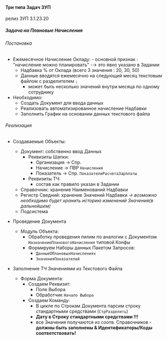 
#### Три типа Задач ЗУП

релиз ЗУП 3.1.23.20


##### Задача на Плановые Начисления

###### Постановка
- Ежемесячное Начисление  Окладу:
        - основной признак : "начисление можно  планировать" -→ это явно указано в Задании
    - Надбавка % от Оклада (всего 3 значения : 20, 30, 50)
    - Данные вводятся ежемесячно на следующий месяц текстовым файлом с разделителем `;` 
        - может быть несколько значений внутри месяца по  одному сотруднику 
- Необходимо:
    - Создать Документ для ввода данных
    - Реализовать автоматизированное начисление Надбавки
    - Заполнить График на основании данных текстового файла     

###### Реализация
- Создаваемые Объекты:
    - Документ:  собственно ввод Данных
        - Реквизиты Шапки:
          - Организация → Спр. 
          - Начисление → ПВР `Начисления` 
          - Показатель → Спр. `ПоказателиРасчетаЗарплаты`  
        - Реквизиты ТЧ:
            -  состав как  правило указан в Задании 
    - Справочник: хранение Наименований Надбавки 
    - Регистр Сведний: хранение Значений Надбавки  *→ возможно необходимо будет хранить историю изменений Значения(в дальнейшем)*
    - Подсистема  

- Проведение Документа
    - Модуль Объекта:
        - Обработку проведения пилим  по аналогии с Документом `НазначениеПлановогоНачисления`  типовой Конфы 
        - Формируем Наборы данных Пакетом Запросов:
            - `ДанныеОПлановыхНачислениях`
            - `ЗначенияПоказателей`

- Заполнение ТЧ Значениями из Текстового Файла
    - Форма Документа:
        - Создаем Реквизит:
            - Поле Выбора
            - Обработчик `Начало Выбора`
        - Создаем Команду:
            - В цикле по Строкам Документа парсим строку стандартными средствами (`СтрРазделить`)
            - **Дату в  Строку стандартными средствами !!!**
            - все Значения получаются из  соотв. Справочников - **должны быть заполнены & Идентификаторы/Коды соответствовать!**      
